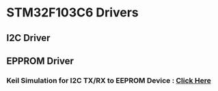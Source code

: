 # STM32F103C6 Drivers
## I2C Driver
## EPPROM Driver
### Keil Simulation for I2C TX/RX to EEPROM Device : [Click Here](https://drive.google.com/file/d/1vKMB4KblgmZrwf7uLmuujjnjyKJhQ0h7/view)
